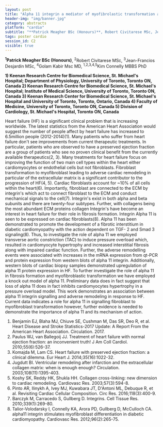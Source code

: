 ```yaml
---
layout: post
title: "Alpha 11 integrin a mediator of myofibrolastic transformation and fibrosis formation in the failing heart."
header-img: "img/banner.jpg"
category: abstracts
platform: "cardio"
subtitle: "**Patrick Meagher BSc (Honours)**, Robert Civitarese MSc, Jean-Francios Desjardin MSc, Golam Kabir Msc MD, Kim Connelly MBBS PhD"
tags: poster cardio
session_id: C2
visible: true
---
```

**<sup>1</sup>Patrick Meagher BSc (Honours)**, <sup>2</sup>Robert Civitarese MSc, <sup>3</sup>Jean-Francios Desjardin MSc, <sup>4</sup>Golam Kabir Msc MD, <sup>1,2,3,4,5</sup>Kim Connelly MBBS PhD

__1)	Keenan Research Centre for Biomedical Science, St. Michael's Hospital; Department of Physiology, University of Toronto, Toronto ON, Canada
2)	Keenan Research Centre for Biomedical Science, St. Michael's Hospital; Institute of Medical Science, University of Toronto, Toronto ON, Canada
3)	Keenan Research Center for Biomedical Science, St. Michael's Hospital and University of Toronto, Toronto, Ontario, Canada
4)	Faculty of Medicine, University of Toronto, Toronto ON, Canada
5)	Division of Cardiology, St. Michael's Hospital, Toronto ON, Canada__

Heart failure (HF) is a significant clinical problem that is increasing worldwide. The latest statistics from the American Heart Association would suggest the number of people affect by heart failure has increased to 6.5million people (2012-2014)(1). Many patients who suffer from heart failure don't see improvements from current therapeutic treatments. In particular, patients who are observed to have a preserved ejection fraction are a group of patients who see no proven clinical benefit from the currently available therapeutics(2, 3). Many treatments for heart failure focus on improving the function of two main cell types within the heart either cardiomyocytes or endothelial cells but not fibroblasts. Fibroblast transformation to myofibroblast leading to adverse cardiac remodeling in particular of the extracellular matrix is a significant contributor to the progression of HF(4, 5). Cardiac fibroblasts account for ~10% of all cells within the heart(6). Importantly, fibroblast are connected to the ECM by integrin's which act to connect fibroblast to the ECM and conduct mechanical signals to the cell(7). Integrin's exist in both alpha and beta subunits and there are twenty-four subtypes. Further, with collagens being the most abundant ECM proteins collagen Integrin's have become an interest in heart failure for their role in fibrosis formation. Integrin Alpha 11  is seen to be expressed on cardiac fibroblasts(8).  Alpha 11 has been demonstrated to promote the development of a fibrotic interstitium in diabetic cardiomyopathy with the action dependent on TGF- 2 and Smad 3 signaling(8). Thus, to investigate the role of  alpha 11 we employed transverse aortic constriction (TAC) to induce pressure overload which, resulted in cardiomyocyte hypertrophy and increased interstitial fibrosis along with impaired cardiac function. Further, the adverse remodelling events were associated with increases in the mRNA expression from qt-PCR and protein expression from western blots of alpha 11 integrin. Additionally, western blots of cardiac biopsy samples demonstrated upregulation of  alpha 11 protein expression in HF. To further investigate the role of  alpha 11 in fibrosis formation and myofibroblastic transformation we have employed a knock out model of  alpha 11. Preliminary data does in fact suggest that loss of  alpha 11 does in fact inhibits cardiomyocytes hypertrophy in a pressure overload model. This work demonstrates an association between alpha 11 integrin signalling and adverse remodeling in response to HF.  Current data indicates a role for  alpha 11 in signalling fibroblast to myofibroblast transformation however, further evidence is needed to demonstrate the importance of  alpha 11 and its mechanism of action.

1.	Benjamin EJ, Blaha MJ, Chiuve SE, Cushman M, Das SR, Deo R, et al. Heart Disease and Stroke Statistics-2017 Update: A Report From the American Heart Association. Circulation. 2017.
2.	Paulus WJ, van Ballegoij JJ. Treatment of heart failure with normal ejection fraction: an inconvenient truth! J Am Coll Cardiol. 2010;55(6):526-37.
3.	Komajda M, Lam CS. Heart failure with preserved ejection fraction: a clinical dilemma. Eur Heart J. 2014;35(16):1022-32.
4.	Jugdutt BI. Ventricular remodeling after infarction and the extracellular collagen matrix: when is enough enough? Circulation. 2003;108(11):1395-403.
5.	Koshy SK, Reddy HK, Shukla HH. Collagen cross-linking: new dimension to cardiac remodeling. Cardiovasc Res. 2003;57(3):594-8.
6.	Pinto AR, Ilinykh A, Ivey MJ, Kuwabara JT, D'Antoni ML, Debuque R, et al. Revisiting Cardiac Cellular Composition. Circ Res. 2016;118(3):400-9.
7.	Barczyk M, Carracedo S, Gullberg D. Integrins. Cell Tissue Res. 2010;339(1):269-80.
8.	Talior-Volodarsky I, Connelly KA, Arora PD, Gullberg D, McCulloch CA. alpha11 integrin stimulates myofibroblast differentiation in diabetic cardiomyopathy. Cardiovasc Res. 2012;96(2):265-75.